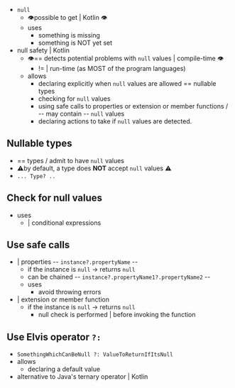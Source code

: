 [//]: # (title: Null safety)

* `null`
  * 👁️possible to get | Kotlin 👁️
  * uses
    * something is missing
    * something is NOT yet set
* null safety | Kotlin
  * 👁️== detects potential problems with `null` values | compile-time 👁️
    * != | run-time (as MOST of the program languages)
  * allows
    * declaring explicitly when `null` values are allowed == nullable types
    * checking for `null` values
    * using safe calls to properties or extension or member functions / -- may contain -- `null` values
    * declaring actions to take if `null` values are detected.

## Nullable types

* == types / admit to have `null` values
* ⚠️by default, a type does **NOT** accept `null` values ⚠️
* `... Type? ..`

## Check for null values

* uses
  * | conditional expressions

## Use safe calls

* | properties -- `instance?.propertyName` --
  * if the instance is `null` → returns `null`
  * can be chained --  `instance?.propertyName1?.propertyName2` --
  * uses
    * avoid throwing errors
* | extension or member function
  * if the instance is `null` → returns `null` 
    * null check is performed | before invoking the function


## Use Elvis operator `?:`

* `SomethingWhichCanBeNull ?: ValueToReturnIfItsNull`
* allows
  * declaring a default value
* alternative to Java's ternary operator | Kotlin
